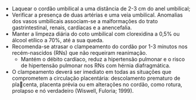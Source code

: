 
- Laquear o cordão umbilical a uma distância de 2-3 cm do anel umbilical;
- Verificar a presença de duas artérias e uma veia umbilical. Anomalias dos vasos umbilicais associam-se a malformações do trato gastrintestinal, renais, cardíacas e a anencefalia.
- Manter a limpeza diária do coto umbilical com clorexidina a 0,5% ou álcool etílico a 70%, até a sua queda.
- Recomenda-se atrasar o clampeamento do cordão por 1-3 minutos nos recém-nascidos (RNs) que não requeiram reanimação.
	- Mantém o débito cardíaco, reduz a hipertensão pulmonar e o risco de hipertensão pulmonar nos RNs com hérnia diafragmática. 
- O clampeamento deverá ser imediato em todas as situações que comprometem a circulação placentária: descolamento prematuro de placenta, placenta prévia ou em alterações no cordão, como rotura, prolapso e nó verdadeiro (Wiswell, Fuloria; 1999).